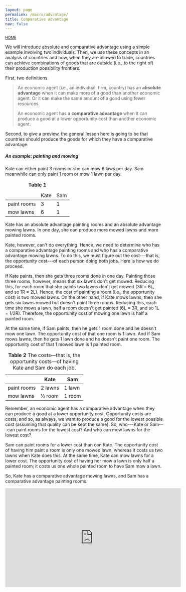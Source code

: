 ```yaml
---
layout: page
permalink: /macro/advantage/
title: Comparative advantage
nav: false
---
```


<link rel="stylesheet" href="/assets/css/table.css">

[<small>HOME</small>](/macro/)

We will introduce absolute and comparative advantage using a simple example involving two individuals. Then, we use these concepts in an analysis of countries and how, when they are allowed to trade, countries can achieve combinations of goods that are outside (i.e., to the right of) their production possibility frontiers.

First, two definitions.

> An economic agent (i.e., an individual, firm, country) has an **absolute advantage** when it can make more of a good than another economic agent. Or it can make the same amount of a good using fewer resources.
>
> An economic agent has a **comparative advantage** when it can produce a good at a lower opportunity cost than another economic agent.

Second, to give a preview, the general lesson here is going to be that countries should produce the goods for which they have a comparative advantage.

##### An example: painting and mowing 

Kate can either paint 3 rooms or she can mow 6 laws per day. Sam meanwhile can only paint 1 room or mow 1 lawn per day.

<table class="styled-table">
<thead>
<tr>
<td></td>
<td>Kate</td>
<td>Sam</td>
</tr>
</thead>
<tbody>
<tr>
<td style="text-align: left;">paint rooms</td>
<td>3</td>
<td>1</td>
</tr>
<tr>
<td style="text-align: left;">mow lawns</td>
<td>6</td>
<td>1</td>
</tr>
</tbody>
<caption><strong>Table 1</strong></caption>
</table>


Kate has an absolute advantage painting rooms and an absolute advantage mowing lawns. In one day, she can produce more mowed lawns and more painted rooms.

Kate, however, can't do everything. Hence, we need to determine who has a comparative advantage painting rooms and who has a comparative advantage mowing lawns. To do this, we must figure out the cost---that is, the opportunity cost---of each person doing both jobs. Here is how we do proceed.

If Kate paints, then she gets three rooms done in one day. Painting those three rooms, however, means that six lawns don't get mowed. Reducing this, for each room that she paints two lawns don't get mowed (3R = 6L, and so 1R = 2L). Hence, the cost of painting a room (i.e., the opportunity cost) is two mowed lawns. On the other hand, if Kate mows lawns, then she gets six lawns mowed but doesn't paint three rooms. Reducing this, each time she mows a lawn, half a room doesn't get painted (6L = 3R, and so 1L = 1/2R). Therefore, the opportunity cost of mowing one lawn is half a painted room.

At the same time, if Sam paints, then he gets 1 room done and he doesn't mow one lawn. The opportunity cost of that one room is 1 lawn. And if Sam mows lawns, then he gets 1 lawn done and he doesn't paint one room. The opportunity cost of that 1 mowed lawn is 1 painted room.


<table class="styled-table">
<thead>
<tr>
<th></th>
<th>Kate</th>
<th>Sam</th>
</tr>
</thead>
<tbody>
<tr>
<td style="text-align: left;">paint rooms</td>
<td>2 lawns</td>
<td>1 lawn</td>
</tr>
<tr>
<td style="text-align: left;">mow lawns</td>
<td>½ room</td>
<td>1 room</td>
</tr>
</tbody>
<caption><strong>Table 2</strong> The costs&mdash;that is, the opportunity costs&mdash;of having Kate and Sam do each job.</caption>
</table>


Remember, an economic agent has a comparative advantage when they can produce a good at a lower opportunity cost. Opportunity costs are costs, and so, as always, we want to produce a good for the lowest possible cost (assuming that quality can be kept the same). So, who---Kate or Sam---can paint rooms for the lowest cost? And who can mow lawns for the lowest cost?

Sam can paint rooms for a lower cost than can Kate. The opportunity cost of having him paint a room is only one mowed lawn, whereas it costs us two lawns when Kate does this. At the same time, Kate can mow lawns for a lower cost. The opportunity cost of having her mow a lawn is only half a painted room; it costs us one whole painted room to have Sam mow a lawn.

So, Kate has a comparative advantage mowing lawns, and Sam has a comparative advantage painting rooms.

<p align="center"><iframe width="560" height="315" src="https://www.youtube-nocookie.com/embed/TkKKT5U6nM8?si=t5KEPrClhp5ayPN6" title="YouTube video player" frameborder="0" allow="accelerometer; autoplay; clipboard-write; encrypted-media; gyroscope; picture-in-picture; web-share" allowfullscreen></iframe></p>